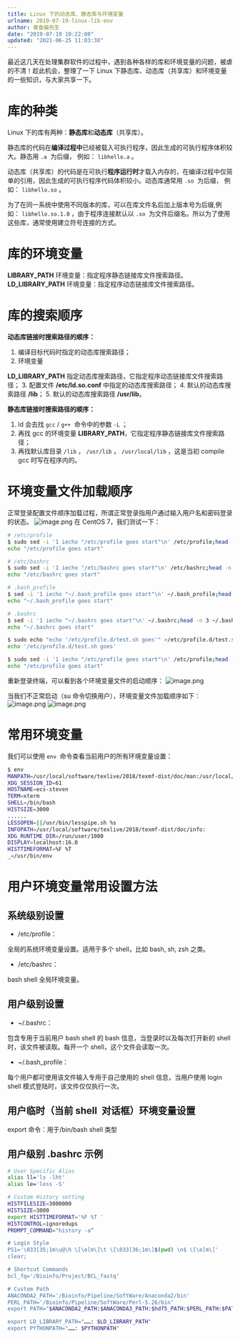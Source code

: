 ```yaml
---
title: Linux 下的动态库、静态库与环境变量
urlname: 2019-07-19-linux-lib-env
author: 章鱼猫先生
date: "2019-07-19 10:22:00"
updated: "2021-06-25 11:03:38"
---
```


最近这几天在处理集群软件的过程中，遇到各种各样的库和环境变量的问题，被虐的不清！趁此机会，整理了一下 Linux 下静态库、动态库（共享库）和环境变量的一些知识，与大家共享一下。

# 库的种类

Linux 下的库有两种：**静态库**和**动态库**（共享库）。

静态库的代码在**编译过程中**已经被载入可执行程序，因此生成的可执行程序体积较大。静态用 `.a`  为后缀， 例如： `libhello.a` 。

动态库（共享库）的代码是在可执行**程序运行时**才载入内存的，在编译过程中仅简单的引用，因此生成的可执行程序代码体积较小。动态库通常用 `.so`  为后缀， 例如： `libhello.so` 。

为了在同一系统中使用不同版本的库，可以在库文件名后加上版本号为后缀,例如： `libhello.so.1.0` ，由于程序连接默认以 `.so`  为文件后缀名。所以为了使用这些库，通常使用建立符号连接的方式。

# 库的环境变量

**LIBRARY_PATH**
环境变量：指定程序静态链接库文件搜索路径。
**LD_LIBRARY_PATH**
环境变量：指定程序动态链接库文件搜索路径。

# 库的搜索顺序

**动态库链接时搜索路径的顺序：**

1.  编译目标代码时指定的动态库搜索路径；
2.  环境变量

**LD_LIBRARY_PATH** 指定动态库搜索路径，它指定程序动态链接库文件搜索路径；
3\. 配置文件
**/etc/ld.so.conf** 中指定的动态库搜索路径；
4\. 默认的动态库搜索路径
**/lib**；
5\. 默认的动态库搜索路径
**/usr/lib**。

**静态库链接时搜索路径的顺序：**

1.  ld 会去找 `gcc` / `g++`  命令中的参数 `-L` ；
2.  再找 gcc 的环境变量 **LIBRARY_PATH**，它指定程序静态链接库文件搜索路径；
3.  再找默认库目录 `/lib` ， `/usr/lib` ， `/usr/local/lib` ，这是当初 compile gcc 时写在程序内的。

# 环境变量文件加载顺序

正常登录配置文件顺序加载过程，所谓正常登录指用户通过输入用户名和密码登录的状态。
![image.png](https://shub-1251708715.cos.ap-guangzhou.myqcloud.com/elog-cookbook-img/FptKcws_nVYWLZzaExTtEwHh2ErM.png)
在 CentOS 7，我们测试一下：

```bash
# /etc/profile
$ sudo sed -i '1 iecho "/etc/profile goes start"\n' /etc/profile;head -n 3 /etc/profile
echo "/etc/profile goes start"

# /etc/bashrc
$ sudo sed -i '1 iecho "/etc/bashrc goes start"\n' /etc/bashrc;head -n 3 /etc/bashrc
echo "/etc/bashrc goes start"

# .bash_profile
$ sed -i '1 iecho "~/.bash_profile goes start"\n' ~/.bash_profile;head -n 3 ~/.bash_profile
echo "~/.bash_profile goes start"

# .bashrc
$ sed -i '1 iecho "~/.bashrc goes start"\n' ~/.bashrc;head -n 3 ~/.bashrc
echo "~/.bashrc goes start"

$ sudo echo "echo '/etc/profile.d/test.sh goes'" >/etc/profile.d/test.sh;cat /etc/profile.d/test.sh
echo '/etc/profile.d/test.sh goes'

$ sudo sed -i '1 iecho "/etc/profile goes start"\n' /etc/profile;head -n 3 /etc/profile
echo "/etc/profile goes start"
```

重新登录终端，可以看到各个环境变量文件的启动顺序：
![image.png](https://shub-1251708715.cos.ap-guangzhou.myqcloud.com/elog-cookbook-img/FjfxnRc511xnemv-cNNPqrgYnswQ.png)

当我们不正常启动（su 命令切换用户），环境变量文件加载顺序如下：
![image.png](https://shub-1251708715.cos.ap-guangzhou.myqcloud.com/elog-cookbook-img/FrboYfll_7NrzHqTK7q0NHc1Ul0Q.png)
![image.png](https://shub-1251708715.cos.ap-guangzhou.myqcloud.com/elog-cookbook-img/Fr52DR5Y6x87q6dltzXuIzQQf09-.png)

# 常用环境变量

我们可以使用 `env`  命令查看当前用户的所有环境变量设置：

```bash
$ env
MANPATH=/usr/local/software/texlive/2018/texmf-dist/doc/man:/usr/local/auto-devops/ansible/docs/man:
XDG_SESSION_ID=61
HOSTNAME=ecs-steven
TERM=xterm
SHELL=/bin/bash
HISTSIZE=3000
......
LESSOPEN=||/usr/bin/lesspipe.sh %s
INFOPATH=/usr/local/software/texlive/2018/texmf-dist/doc/info:
XDG_RUNTIME_DIR=/run/user/1000
DISPLAY=localhost:16.0
HISTTIMEFORMAT=%F %T
_=/usr/bin/env
```

# **用户环境变量常用设置方法**

## 系统级别设置

- /etc/profile：

全局的系统环境变量设置。适用于多个 shell，比如 bash, sh, zsh 之类。

- /etc/bashrc：

bash shell 全局环境变量。

## 用户级别设置

- \~/.bashrc：

包含专用于当前用户 bash
shell 的 bash 信息，当登录时以及每次打开新的 shell
时，该文件被读取。每开一个 shell，这个文件会读取一次。

- \~/.bash_profile：

每个用户都可使用该文件输入专用于自己使用的 shell 信息，当用户使用 login
shell 模式登陆时，该文件仅仅执行一次。

## **用户临时（当前 shell  对话框）环境变量设置**

export
命令：用于/bin/bash shell 类型

## 用户级别 .bashrc 示例

```bash
# User Specific Alias
alias ll='ls -lht'
alias le='less -S'

# Custom History setting
HISTFILESIZE=3000000
HISTSIZE=3000
export HISTTIMEFORMAT='%F %T '
HISTCONTROL=ignoredups
PROMPT_COMMAND="history -a“

# Login Style
PS1='\033[35;1m\u@\h \[\e[m\]\t \[\033[36;1m\]$(pwd) \n$ \[\e[m\]'
clear;

# Shortcut Commands
bcl_fq='/Bioinfo/Project/BCL_fastq‘

# Custom Path
ANACONDA2_PATH='/Bioinfo/Pipeline/SoftWare/Anaconda2/bin'
PERL_PATH='/Bioinfo/Pipeline/SoftWare/Perl-5.26/bin‘
export PATH="$ANACONDA2_PATH:$ANACONDA3_PATH:$hdf5_PATH:$PERL_PATH:$PATH"

export LD_LIBRARY_PATH="……: $LD_LIBRARY_PATH"
export PYTHONPATH="……: $PYTHONPATH"
```
